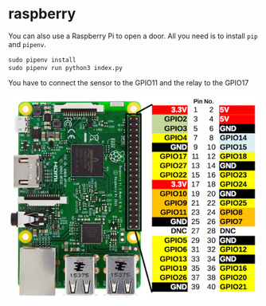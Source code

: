 # raspberry

You can also use a Raspberry Pi to open a door. All you need is to install `pip` and `pipenv`.

```
sudo pipenv install
sudo pipenv run python3 index.py
```

You have to connect the sensor to the GPIO11 and the relay to the GPIO17 

![Raspberry Pi GPIO](raspberry-GPIO.jpg)
